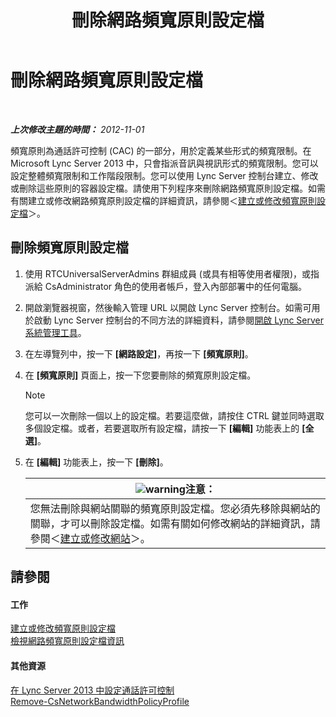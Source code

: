 ﻿---
title: 刪除網路頻寬原則設定檔
TOCTitle: 刪除網路頻寬原則設定檔
ms:assetid: 4d6beda8-6aa5-4d5e-8a07-363598f0e0c8
ms:mtpsurl: https://technet.microsoft.com/zh-tw/library/JJ688050(v=OCS.15)
ms:contentKeyID: 49890057
ms.date: 08/10/2015
mtps_version: v=OCS.15
ms.translationtype: HT
---

# 刪除網路頻寬原則設定檔

 

_**上次修改主題的時間：** 2012-11-01_

頻寬原則為通話許可控制 (CAC) 的一部分，用於定義某些形式的頻寬限制。在 Microsoft Lync Server 2013 中，只會指派音訊與視訊形式的頻寬限制。您可以設定整體頻寬限制和工作階段限制。您可以使用 Lync Server 控制台建立、修改或刪除這些原則的容器設定檔。請使用下列程序來刪除網路頻寬原則設定檔。如需有關建立或修改網路頻寬原則設定檔的詳細資訊，請參閱＜[建立或修改頻寬原則設定檔](lync-server-2013-creating-or-modifying-bandwidth-policy-profiles.md)＞。

## 刪除頻寬原則設定檔

1.  使用 RTCUniversalServerAdmins 群組成員 (或具有相等使用者權限)，或指派給 CsAdministrator 角色的使用者帳戶，登入內部部署中的任何電腦。

2.  開啟瀏覽器視窗，然後輸入管理 URL 以開啟 Lync Server 控制台。如需可用於啟動 Lync Server 控制台的不同方法的詳細資料，請參閱[開啟 Lync Server 系統管理工具](lync-server-2013-open-lync-server-administrative-tools.md)。

3.  在左導覽列中，按一下 **\[網路設定\]**，再按一下 **\[頻寬原則\]**。

4.  在 **\[頻寬原則\]** 頁面上，按一下您要刪除的頻寬原則設定檔。
    
    > [!NOTE]  
    > 您可以一次刪除一個以上的設定檔。若要這麼做，請按住 CTRL 鍵並同時選取多個設定檔。或者，若要選取所有設定檔，請按一下 <strong>[編輯]</strong> 功能表上的 <strong>[全選]</strong>。
    


5.  在 **\[編輯\]** 功能表上，按一下 **\[刪除\]**。
    
    <table>
    <thead>
    <tr class="header">
    <th><img src="images/Hh202161.warning(OCS.15).gif" title="warning" alt="warning" />注意：</th>
    </tr>
    </thead>
    <tbody>
    <tr class="odd">
    <td>您無法刪除與網站關聯的頻寬原則設定檔。您必須先移除與網站的關聯，才可以刪除設定檔。如需有關如何修改網站的詳細資訊，請參閱＜<a href="lync-server-2013-creating-or-modifying-network-sites.md">建立或修改網站</a>＞。</td>
    </tr>
    </tbody>
    </table>


## 請參閱

#### 工作

[建立或修改頻寬原則設定檔](lync-server-2013-creating-or-modifying-bandwidth-policy-profiles.md)  
[檢視網路頻寬原則設定檔資訊](lync-server-2013-viewing-network-bandwidth-policy-profile-information.md)  

#### 其他資源

[在 Lync Server 2013 中設定通話許可控制](lync-server-2013-configure-call-admission-control.md)  
[Remove-CsNetworkBandwidthPolicyProfile](https://docs.microsoft.com/en-us/powershell/module/skype/Remove-CsNetworkBandwidthPolicyProfile)

